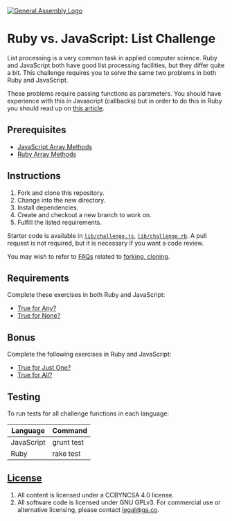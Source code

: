 [![General Assembly Logo](https://camo.githubusercontent.com/1a91b05b8f4d44b5bbfb83abac2b0996d8e26c92/687474703a2f2f692e696d6775722e636f6d2f6b6538555354712e706e67)](https://generalassemb.ly/education/web-development-immersive)

# Ruby vs. JavaScript: List Challenge

List processing is a very common task in applied computer science. Ruby and
JavaScript both have good list processing facilities, but they differ quite a
bit. This challenge requires you to solve the same two problems in both Ruby and
JavaScript.

These problems require passing functions as parameters. You should have
experience with this in Javascript (callbacks) but in order to do this in
Ruby you should read up on [this article](https://www.oreilly.com/learning/using-blocks-in-ruby).

## Prerequisites

- [JavaScript Array Methods](https://git.generalassemb.ly/ga-wdi-boston/js-array-iteration-methods)
- [Ruby Array Methods](https://git.generalassemb.ly/ga-wdi-boston/ruby-array-methods)

## Instructions

1. Fork and clone this repository.
1. Change into the new directory.
1. Install dependencies.
1. Create and checkout a new branch to work on.
1. Fulfill the listed requirements.

Starter code is available in [`lib/challenge.js`](lib/challenge.js),
[`lib/challenge.rb`](lib/challenge.rb). A pull request is not required, but it
is necessary if you want a code review.

You may wish to refer to [FAQs](https://git.generalassemb.ly/ga-wdi-boston/meta/wiki/)
related to [forking,
cloning](https://git.generalassemb.ly/ga-wdi-boston/meta/wiki/ForkAndClone).

## Requirements

Complete these exercises in both Ruby and JavaScript:

- [True for Any?](https://www.codewars.com/kata/enumerable-magic-number-2-true-for-any)
- [True for None?](https://www.codewars.com/kata/enumerable-magic-number-4-true-for-none)

## Bonus

Complete the following exercises in Ruby and JavaScript:

- [True for Just One?](https://www.codewars.com/kata/enumerable-magic-number-5-true-for-just-one)
- [True for All?](https://www.codewars.com/kata/enumerable-magic-number-1-true-for-all)

## Testing

To run tests for all challenge functions in each language:

| Language | Command |
| --- | --- |
| JavaScript | grunt test |
| Ruby | rake test |

## [License](LICENSE)

1. All content is licensed under a CC­BY­NC­SA 4.0 license.
1. All software code is licensed under GNU GPLv3. For commercial use or
    alternative licensing, please contact legal@ga.co.
